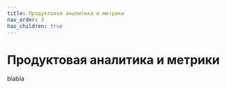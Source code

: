 ```yaml
---
title: Продуктовая аналитика и метрики
nav_order: 3
has_children: true
---
```


# Продуктовая аналитика и метрики

blabla